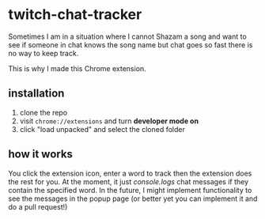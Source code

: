 # twitch-chat-tracker
Sometimes I am in a situation where I cannot Shazam a song and want to see if someone in chat knows the song name but chat goes so fast there is no way to keep track.

This is why I made this Chrome extension.

## installation
1. clone the repo
2. visit `chrome://extensions` and turn __developer mode on__
3. click "load unpacked" and select the cloned folder

## how it works
You click the extension icon, enter a word to track then the extension does the rest for you.
At the moment, it just _console.logs_ chat messages if they contain the specified word.
In the future, I might implement functionality to see the messages in the popup page (or better yet you can implement it and do a pull request!)